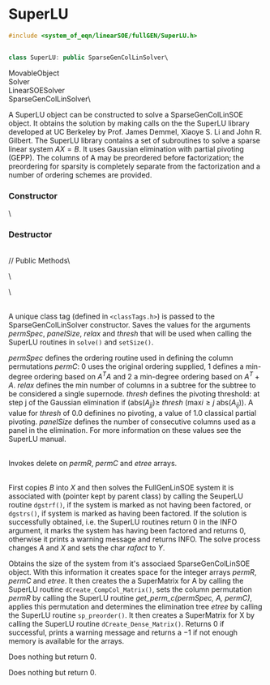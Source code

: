 # SuperLU

```cpp
#include <system_of_eqn/linearSOE/fullGEN/SuperLU.h>


class SuperLU: public SparseGenColLinSolver\
```

MovableObject\
Solver\
LinearSOESolver\
SparseGenColLinSolver\


A SuperLU object can be constructed to solve a SparseGenColLinSOE
object. It obtains the solution by making calls on the the SuperLU
library developed at UC Berkeley by Prof. James Demmel, Xiaoye S. Li and
John R. Gilbert. The SuperLU library contains a set of subroutines to
solve a sparse linear system $AX=B$. It uses Gaussian elimination with
partial pivoting (GEPP). The columns of A may be preordered before
factorization; the preordering for sparsity is completely separate from
the factorization and a number of ordering schemes are provided.

### Constructor

\
### Destructor

\
// Public Methods\

\

\

\
A unique class tag (defined in  `<classTags.h>`) is passed to the
SparseGenColLinSolver constructor. Saves the values for the arguments
*permSpec*, *panelSize*, *relax* and *thresh* that will be used when
calling the SuperLU routines in `solve()` and `setSize()`.

*permSpec* defines the ordering routine used in defining the column
permutations *permC*: $0$ uses the original ordering supplied, $1$
defines a min-degree ordering based on $A^TA$ and $2$ a min-degree
ordering based on $A^T + A$. *relax* defines the min number of columns
in a subtree for the subtree to be considered a single supernode.
*thresh* defines the pivoting threshold: at step j of the Gaussian
elimination if (abs$(A_{jj}) \ge$ *thresh* (max$i \ge j$ abs($A_{ij}$)).
A value for *thresh* of $0.0$ definines no pivoting, a value of $1.0$
classical partial pivoting. *panelSize* defines the number of
consecutive columns used as a panel in the elimination. For more
information on these values see the SuperLU manual.

\
Invokes delete on *permR*, *permC* and *etree* arrays.

\
First copies $B$ into $X$ and then solves the FullGenLinSOE system it is
associated with (pointer kept by parent class) by calling the SeuperLU
routine `dgstrf()`, if the system is marked as not having been factored,
or `dgstrs()`, if system is marked as having been factored. If the
solution is successfully obtained, i.e. the SuperLU routines return $0$
in the INFO argument, it marks the system has having been factored and
returns $0$, otherwise it prints a warning message and returns INFO. The
solve process changes $A$ and $X$ and sets the char *rafact* to *Y*.

Obtains the size of the system from it's associaed SparseGenColLinSOE
object. With this information it creates space for the integer arrays
*permR*, *permC* and *etree*. It then creates the a SuperMatrix for A by
calling the SuperLU routine `dCreate_CompCol_Matrix()`, sets the column
permutation *permR* by calling the SuperLU routine *get_perm_c(permSpec,
A, permC)*, applies this permutation and determines the elimination tree
*etree* by calling the SuperLU routine `sp_preorder()`. It then creates
a SuperMatrix for X by calling the SuperLU routine
`dCreate_Dense_Matrix()`. Returns $0$ if successful, prints a warning
message and returns a $-1$ if not enough memory is available for the
arrays.

Does nothing but return $0$.

Does nothing but return $0$.
